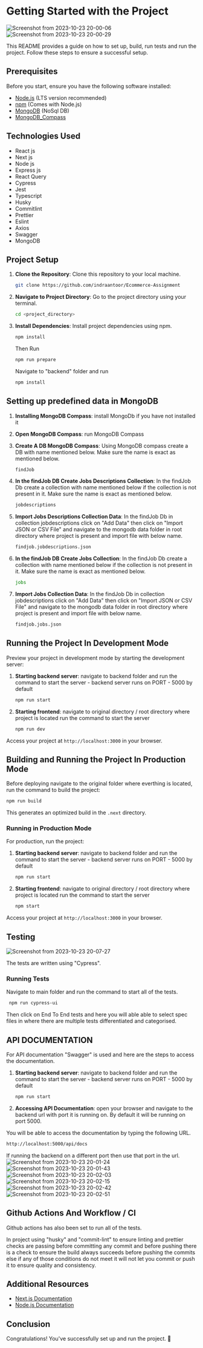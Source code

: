 # Getting Started with the Project
![Screenshot from 2023-10-23 20-00-06](https://github.com/indraantoor/Job-Listings/assets/64259328/d0fc47ed-3870-44ce-bb00-ae766ad1fd78)
![Screenshot from 2023-10-23 20-00-29](https://github.com/indraantoor/Job-Listings/assets/64259328/0d952fa3-1a65-4fd5-9866-266d9f3cb991)

This README provides a guide on how to set up, build, run tests and run the project. Follow these steps to ensure a successful setup.

## Prerequisites

Before you start, ensure you have the following software installed:

- [Node.js](https://nodejs.org/) (LTS version recommended)
- [npm](https://www.npmjs.com/) (Comes with Node.js)
- [MongoDB](https://www.mongodb.com) (NoSql DB)
- [MongoDB_Compass](https://www.mongodb.com/try/download/compass)

## Technologies Used

- React js
- Next js
- Node js
- Express js
- React Query
- Cypress
- Jest
- Typescript
- Husky
- Commitlint
- Prettier
- Eslint
- Axios
- Swagger
- MongoDB

## Project Setup

1. **Clone the Repository**: Clone this repository to your local machine.

   ```bash
   git clone https://github.com/indraantoor/Ecommerce-Assignment
   ```

2. **Navigate to Project Directory**: Go to the project directory using your terminal.

   ```bash
   cd <project_directory>
   ```

3. **Install Dependencies**: Install project dependencies using npm.

   ```bash
   npm install
   ```

   Then Run

   ```bash
   npm run prepare
   ```

   Navigate to "backend" folder and run

   ```bash
   npm install
   ```

## Setting up predefined data in MongoDB

1. **Installing MongoDB Compass**: install MongoDb if you have not installed it

2. **Open MongoDB Compass**: run MongoDB Compass

3. **Create A DB MongoDB Compass**: Using MongoDB compass create a DB with name mentioned below. Make sure the name is exact as mentioned below.

   ```bash
   findJob
   ```

4. **In the findJob DB Create Jobs Descriptions Collection**: In the findJob Db create a collection with name mentioned below if the collection is not present in it. Make sure the name is exact as mentioned below.

   ```bash
   jobdescriptions
   ```

5. **Import Jobs Descriptions Collection Data**: In the findJob Db in collection jobdescriptions click on "Add Data" then click on "Import JSON or CSV File" and navigate to the mongodb data folder in root directory where project is present and import file with below name.

   ```bash
   findjob.jobdescriptions.json
   ```

6. **In the findJob DB Create Jobs Collection**: In the findJob Db create a collection with name mentioned below if the collection is not present in it. Make sure the name is exact as mentioned below.

   ```bash
   jobs
   ```

7. **Import Jobs Collection Data**: In the findJob Db in collection jobdescriptions click on "Add Data" then click on "Import JSON or CSV File" and navigate to the mongodb data folder in root directory where project is present and import file with below name.

   ```bash
   findjob.jobs.json
   ```

## Running the Project In Development Mode

Preview your project in development mode by starting the development server:

1. **Starting backend server**: navigate to backend folder and run the command to start the server - backend server runs on PORT - 5000 by default

   ```bash
   npm run start
   ```

2. **Starting frontend**: navigate to original directory / root directory where project is located run the command to start the server

   ```bash
   npm run dev
   ```

Access your project at `http://localhost:3000` in your browser.

## Building and Running the Project In Production Mode

Before deploying navigate to the original folder where everthing is located, run the command to build the project:

```bash
npm run build
```

This generates an optimized build in the `.next` directory.

### Running in Production Mode

For production, run the project:

1. **Starting backend server**: navigate to backend folder and run the command to start the server - backend server runs on PORT - 5000 by default

   ```bash
   npm run start
   ```

2. **Starting frontend**: navigate to original directory / root directory where project is located run the command to start the server

   ```bash
   npm start
   ```

Access your project at `http://localhost:3000` in your browser.

## Testing

![Screenshot from 2023-10-23 20-07-27](https://github.com/indraantoor/Job-Listings/assets/64259328/5906d8f4-254d-49dc-9854-6c951f6a4794)

The tests are written using "Cypress".

### Running Tests

Navigate to main folder and run the command to start all of the tests.

```bash
 npm run cypress-ui
```

Then click on End To End tests and here you will able able to select spec files in where there are multiple tests differentiated and categorised.

## API DOCUMENTATION

For API documentation "Swagger" is used and here are the steps to access the documentation.

1. **Starting backend server**: navigate to backend folder and run the command to start the server - backend server runs on PORT - 5000 by default

   ```bash
   npm run start
   ```

2. **Accessing API Documentation**: open your browser and navigate to the backend url with port it is running on. By default it will be running on port 5000.

You will be able to access the documentation by typing the following URL.

```bash
http://localhost:5000/api/docs
```

If running the backend on a different port then use that port in the url.
![Screenshot from 2023-10-23 20-01-24](https://github.com/indraantoor/Job-Listings/assets/64259328/e00abc42-5477-4d5c-af09-c2a44d3f0690)
![Screenshot from 2023-10-23 20-01-43](https://github.com/indraantoor/Job-Listings/assets/64259328/9c8903ed-c6d3-453e-a7a0-ef2498d5e068)
![Screenshot from 2023-10-23 20-02-03](https://github.com/indraantoor/Job-Listings/assets/64259328/6a447acf-87e9-48fa-a056-7e3ff7951140)
![Screenshot from 2023-10-23 20-02-15](https://github.com/indraantoor/Job-Listings/assets/64259328/047f1daf-53e1-453e-ba00-e53cb66bcbda)
![Screenshot from 2023-10-23 20-02-42](https://github.com/indraantoor/Job-Listings/assets/64259328/e05571a1-7beb-4923-97cf-329ca3f4a4b0)
![Screenshot from 2023-10-23 20-02-51](https://github.com/indraantoor/Job-Listings/assets/64259328/8b7438da-041a-4646-9aa3-803762b8e102)

## Github Actions And Workflow / CI

Github actions has also been set to run all of the tests.

In project using "husky" and "commit-lint" to ensure linting and prettier checks are passing before committing any commit and before pushing there is a check to ensure the build always succeeds before pushing the commits else if any of those conditions do not meet it will not let you commit or push it to ensure quality and consistency.

## Additional Resources

- [Next.js Documentation](https://nextjs.org/docs)
- [Node.js Documentation](https://nodejs.org/en/docs/)

## Conclusion

Congratulations! You've successfully set up and run the project. 🚀
